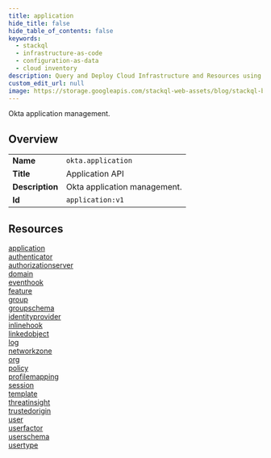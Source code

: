 ```yaml
---
title: application
hide_title: false
hide_table_of_contents: false
keywords:
  - stackql
  - infrastructure-as-code
  - configuration-as-data
  - cloud inventory
description: Query and Deploy Cloud Infrastructure and Resources using SQL
custom_edit_url: null
image: https://storage.googleapis.com/stackql-web-assets/blog/stackql-blog-post-featured-image.png
---
```

Okta application management.  
    

## Overview
<table><tbody>
<tr><td><b>Name</b></td><td><code>okta.application</code></td></tr>
<tr><td><b>Title</b></td><td>Application API</td></tr>
<tr><td><b>Description</b></td><td>Okta application management.</td></tr>
<tr><td><b>Id</b></td><td><code>application:v1</code></td></tr>
</tbody></table>

## Resources
<div class="row">
<div class="providerDocColumn">
<a href="/providers/okta/application/application/index.md">application</a><br />
<a href="/providers/okta/application/authenticator/index.md">authenticator</a><br />
<a href="/providers/okta/application/authorizationserver/index.md">authorizationserver</a><br />
<a href="/providers/okta/application/domain/index.md">domain</a><br />
<a href="/providers/okta/application/eventhook/index.md">eventhook</a><br />
<a href="/providers/okta/application/feature/index.md">feature</a><br />
<a href="/providers/okta/application/group/index.md">group</a><br />
<a href="/providers/okta/application/groupschema/index.md">groupschema</a><br />
<a href="/providers/okta/application/identityprovider/index.md">identityprovider</a><br />
<a href="/providers/okta/application/inlinehook/index.md">inlinehook</a><br />
<a href="/providers/okta/application/linkedobject/index.md">linkedobject</a><br />
<a href="/providers/okta/application/log/index.md">log</a><br />
</div>
<div class="providerDocColumn">
<a href="/providers/okta/application/networkzone/index.md">networkzone</a><br />
<a href="/providers/okta/application/org/index.md">org</a><br />
<a href="/providers/okta/application/policy/index.md">policy</a><br />
<a href="/providers/okta/application/profilemapping/index.md">profilemapping</a><br />
<a href="/providers/okta/application/session/index.md">session</a><br />
<a href="/providers/okta/application/template/index.md">template</a><br />
<a href="/providers/okta/application/threatinsight/index.md">threatinsight</a><br />
<a href="/providers/okta/application/trustedorigin/index.md">trustedorigin</a><br />
<a href="/providers/okta/application/user/index.md">user</a><br />
<a href="/providers/okta/application/userfactor/index.md">userfactor</a><br />
<a href="/providers/okta/application/userschema/index.md">userschema</a><br />
<a href="/providers/okta/application/usertype/index.md">usertype</a><br />
</div>
</div>
